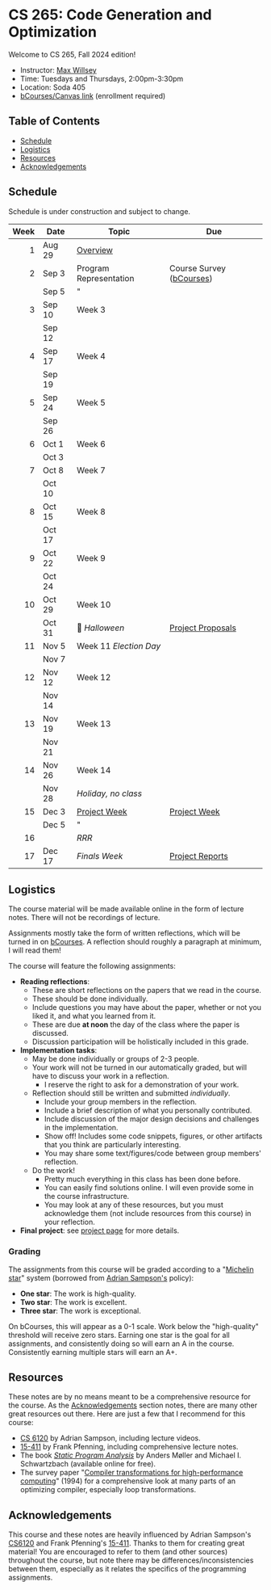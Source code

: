 # CS 265: Code Generation and Optimization

Welcome to CS 265, Fall 2024 edition!

- Instructor: [Max Willsey](https://mwillsey.com)
- Time: Tuesdays and Thursdays, 2:00pm-3:30pm 
- Location: Soda 405
- [bCourses/Canvas link](https://bcourses.berkeley.edu/courses/1538171) (enrollment required)

## Table of Contents

- [Schedule](#schedule)
- [Logistics](#logistics)
- [Resources](#resources)
- [Acknowledgements](#acknowledgements)

## Schedule 

Schedule is under construction and subject to change.

| Week | Date   | Topic                                     | Due                                                 |
|-----:|--------|-------------------------------------------|-----------------------------------------------------|
|    1 | Aug 29 | [Overview](lessons/00-overview.md)        |                                                     |
|    2 | Sep 3  | Program Representation                    | Course Survey ([bCourses][])                        |
|      | Sep 5  | "                                         |                                                     |
|    3 | Sep 10 | Week 3                                    |                                                     |
|      | Sep 12 |                                           |                                                     |
|    4 | Sep 17 | Week 4                                    |                                                     |
|      | Sep 19 |                                           |                                                     |
|    5 | Sep 24 | Week 5                                    |                                                     |
|      | Sep 26 |                                           |                                                     |
|    6 | Oct 1  | Week 6                                    |                                                     |
|      | Oct 3  |                                           |                                                     |
|    7 | Oct 8  | Week 7                                    |                                                     |
|      | Oct 10 |                                           |                                                     |
|    8 | Oct 15 | Week 8                                    |                                                     |
|      | Oct 17 |                                           |                                                     |
|    9 | Oct 22 | Week 9                                    |                                                     |
|      | Oct 24 |                                           |                                                     |
|   10 | Oct 29 | Week 10                                   |                                                     |
|      | Oct 31 | 🎃 _Halloween_                            | [Project Proposals](./project.md#project-proposals) |
|   11 | Nov 5  | Week 11 _Election Day_                    |                                                     |
|      | Nov 7  |                                           |                                                     |
|   12 | Nov 12 | Week 12                                   |                                                     |
|      | Nov 14 |                                           |                                                     |
|   13 | Nov 19 | Week 13                                   |                                                     |
|      | Nov 21 |                                           |                                                     |
|   14 | Nov 26 | Week 14                                   |                                                     |
|      | Nov 28 | _Holiday, no class_                       |                                                     |
|   15 | Dec 3  | [Project Week](./project.md#project-week) | [Project Week](./project.md#project-week)           |
|      | Dec 5  | "                                         |                                                     |
|   16 |        | _RRR_                                     |                                                     |
|   17 | Dec 17 | _Finals Week_                             | [Project Reports](./project.md#project-report)      |


## Logistics

The course material will be made available online in the form of lecture notes.
There will not be recordings of lecture.

Assignments mostly take the form of written reflections, 
 which will be turned in on [bCourses][].
A reflection should roughly a paragraph at minimum, 
 I will read them!

The course will feature the following assignments:
- **Reading reflections**:
  - These are short reflections on the papers that we read in the course.
  - These should be done individually.
  - Include questions you may have about the paper, 
    whether or not you liked it, 
    and what you learned from it.
  - These are due **at noon** the day of the class where the paper is discussed.
  - Discussion participation will be holistically included in this grade.
- **Implementation tasks**:
  - May be done individually or groups of 2-3 people.
  - Your work will not be turned in our automatically graded, 
    but will have to discuss your work in a reflection.
    - I reserve the right to ask for a demonstration of your work.
  - Reflection should still be written and submitted _individually_.
    - Include your group members in the reflection.
    - Include a brief description of what you personally contributed.
    - Include discussion of the major design decisions and challenges in the implementation.
    - Show off! Includes some code snippets, figures, or other artifacts that you think are particularly interesting.
    - You may share some text/figures/code between group members' reflection.
  - Do the work!
    - Pretty much everything in this class has been done before.
    - You can easily find solutions online. I will even provide some in the course infrastructure.
    - You may look at any of these resources, 
      but you must acknowledge them (not include resources from this course) in your reflection.
- **Final project**: see [project page](project.md) for more details.

### Grading

The assignments from this course will be graded according to 
 a "[Michelin star](https://en.wikipedia.org/wiki/Michelin_Guide#Stars)" system
 (borrowed from [Adrian Sampson's](https://www.cs.cornell.edu/courses/cs6120/2023fa/syllabus/#grading) policy):
- **One star**: The work is high-quality.
- **Two star**: The work is excellent.
- **Three star**: The work is exceptional.

On bCourses, this will appear as a 0-1 scale.
Work below the "high-quality" threshold will receive zero stars.
Earning one star is the goal for all assignments, and consistently doing so will earn an A in the course.
Consistently earning multiple stars will earn an A+.


## Resources

These notes are by no means meant to be a comprehensive resource for the course.
As the [Acknowledgements](#acknowledgements) section notes, 
 there are many other great resources out there.
Here are just a few that I recommend for this course:

- [CS 6120](https://www.cs.cornell.edu/courses/cs6120/2023fa/) by Adrian Sampson, including lecture videos.
- [15-411](https://www.cs.cmu.edu/~fp/courses/15411-f14/schedule.html) by Frank Pfenning, including comprehensive lecture notes.
- The book _[Static Program Analysis](https://cs.au.dk/~amoeller/spa/)_  by Anders Møller and Michael I. Schwartzbach 
  (available online for free).
- The survey paper "[Compiler transformations for high-performance computing](https://dl.acm.org/doi/10.1145/197405.197406)" (1994)
  for a comprehensive look at many parts of an optimizing compiler, especially loop transformations.


## Acknowledgements

This course and these notes are heavily influenced by 
 Adrian Sampson's [CS6120](https://www.cs.cornell.edu/courses/cs6120/2023fa/)
 and Frank Pfenning's [15-411](https://www.cs.cmu.edu/~fp/courses/15411-f14/schedule.html).
Thanks to them for creating great material! 
You are encouraged to refer to them (and other sources) throughout the course, 
 but note there may be differences/inconsistencies between them, 
 especially as it relates the specifics of the programming assignments.


[bCourses]: https://bcourses.berkeley.edu/courses/1538171